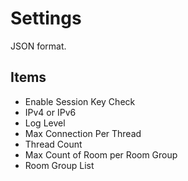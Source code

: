 # Settings

JSON format.

## Items

- Enable Session Key Check
- IPv4 or IPv6
- Log Level
- Max Connection Per Thread
- Thread Count
- Max Count of Room per Room Group
- Room Group List

